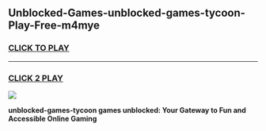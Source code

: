 
## Unblocked-Games-unblocked-games-tycoon-Play-Free-m4mye
<h3>
<a href="https://premium76.site?title=unblocked-games-tycoon&ref=19M">CLICK TO PLAY</a></h3>
<hr>

<h3>
<a href="https://premium76.site?title=unblocked-games-tycoon&ref=19M">CLICK 2 PLAY</a>
  
</h3>

<a href="https://premium76.site?title=unblocked-games-tycoon&ref=19M"><img src="https://clearcache.store/games.png"></a>


**unblocked-games-tycoon games unblocked: Your Gateway to Fun and Accessible Online Gaming**
